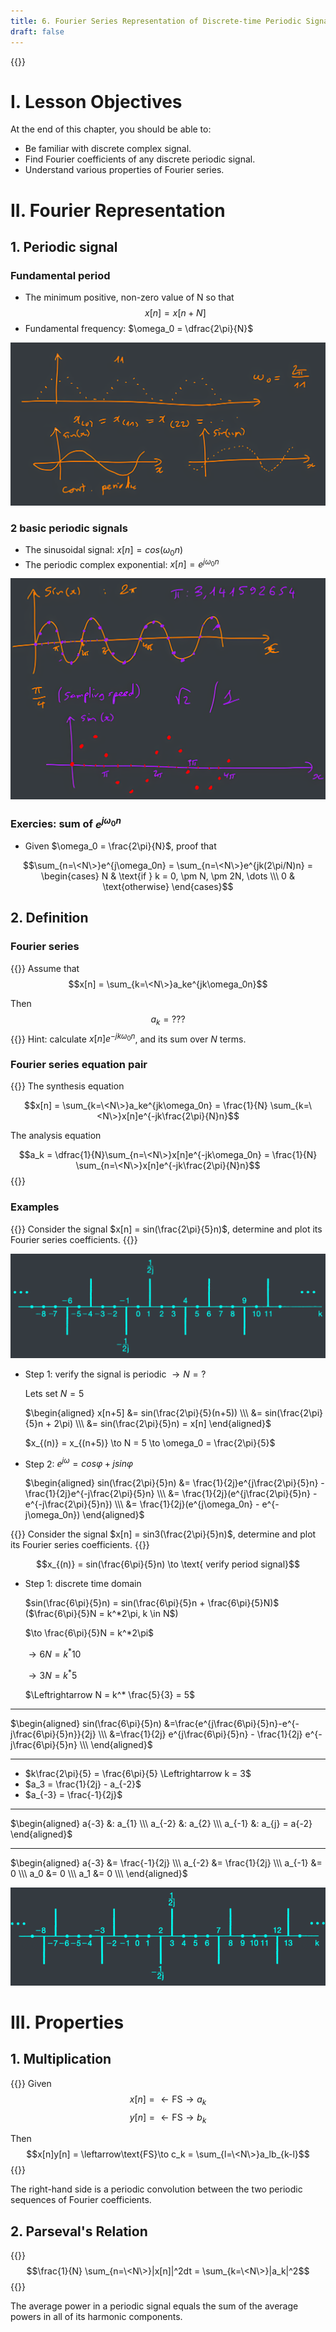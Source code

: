 ```yaml
---
title: 6. Fourier Series Representation of Discrete-time Periodic Signals
draft: false
---
```


{{<toc>}}

# I. Lesson Objectives
At the end of this chapter, you should be able to:
- Be familiar with discrete complex signal.
- Find Fourier coefficients of any discrete periodic signal.
- Understand various properties of Fourier series.

# II. Fourier Representation
## 1. Periodic signal
### Fundamental period
- The minimum positive, non-zero value of N so that
$$x[n] = x[n + N]$$
- Fundamental frequency: $\omega_0 = \dfrac{2\pi}{N}$

![](01_fundamental_period.webp)

### 2 basic periodic signals
- The sinusoidal signal: $x[n] = cos(\omega_0n)$
- The periodic complex exponential: $x[n] = e^{j\omega_0n}$

![](02_basic_periodic_signals.webp)

### Exercies: sum of&nbsp;$e^{j\omega_0n}$
- Given $\omega_0 = \frac{2\pi}{N}$, proof that

$$\sum_{n=\<N\>}e^{j\omega_0n} = \sum_{n=\<N\>}e^{jk(2\pi/N)n} = \begin{cases} N & \text{if } k = 0, \pm N, \pm 2N, \dots \\\ 0 & \text{otherwise} \end{cases}$$

## 2. Definition
### Fourier series

{{<hint type="important" title="Definition">}}
Assume that
$$x[n] = \sum_{k=\<N\>}a_ke^{jk\omega_0n}$$

Then
$$a_k = ???$$
{{</hint>}}
Hint: calculate $x[n]e^{-jk\omega_0n}$, and its sum over $N$ terms.

### Fourier series equation pair

{{<hint type="important" title="Definition">}}
The&nbsp;<c-red>synthesis</c-red>&nbsp;equation

$$x[n] = \sum_{k=\<N\>}a_ke^{jk\omega_0n} = \frac{1}{N} \sum_{k=\<N\>}x[n]e^{-jk\frac{2\pi}{N}n}$$

The&nbsp;<c-red>analysis</c-red>&nbsp;equation

$$a_k = \dfrac{1}{N}\sum_{n=\<N\>}x[n]e^{-jk\omega_0n} = \frac{1}{N} \sum_{n=\<N\>}x[n]e^{-jk\frac{2\pi}{N}n}$$
{{</hint>}}

### Examples

{{<hint type="note" title="Number 1">}}
Consider the signal $x[n] = sin(\frac{2\pi}{5}n)$, determine and plot its Fourier series coefficients.
{{</hint>}}

![](03_example1.webp)

- Step 1: verify the signal is periodic $\to N = ?$

  Lets set $N = 5$

  $\begin{aligned}
  x[n+5]
  &= sin(\frac{2\pi}{5}(n+5)) \\\
  &= sin(\frac{2\pi}{5}n + 2\pi) \\\
  &= sin(\frac{2\pi}{5}n) = x[n]
  \end{aligned}$

  $x_{(n)} = x_{(n+5)} \to N = 5 \to \omega_0 = \frac{2\pi}{5}$

- Step 2: $e^{j\omega} = cos\varphi + jsin\varphi$

  $\begin{aligned}
  sin(\frac{2\pi}{5}n)
  &= \frac{1}{2j}e^{j\frac{2\pi}{5}n} - \frac{1}{2j}e^{-j\frac{2\pi}{5}n} \\\
  &= \frac{1}{2j}(e^{j\frac{2\pi}{5}n} - e^{-j\frac{2\pi}{5}n}) \\\
  &= \frac{1}{2j}(e^{j\omega_0n} - e^{-j\omega_0n})
  \end{aligned}$

{{<hint type="note" title="Number 2">}}
Consider the signal $x[n] = sin3(\frac{2\pi}{5}n)$, determine and plot its Fourier series coefficients.
{{</hint>}}

$$x_{(n)} = sin(\frac{6\pi}{5}n) \to \text{ verify period signal}$$

- Step 1: discrete time domain

  $sin(\frac{6\pi}{5}n) = sin(\frac{6\pi}{5}n + \frac{6\pi}{5}N)$ ($\frac{6\pi}{5}N = k^*2\pi, k \in N$)

  $\to \frac{6\pi}{5}N = k^*2\pi$

  $\to 6N = k^* 10$

  $\to 3N = k^* 5$

  $\Leftrightarrow N = k^* \frac{5}{3} = 5$

---
$\begin{aligned}
sin(\frac{6\pi}{5}n)
&=\frac{e^{j\frac{6\pi}{5}n}-e^{-j\frac{6\pi}{5}n}}{2j} \\\
&=\frac{1}{2j} e^{j\frac{6\pi}{5}n} - \frac{1}{2j} e^{-j\frac{6\pi}{5}n} \\\
\end{aligned}$

---
- $k\frac{2\pi}{5} = \frac{6\pi}{5} \Leftrightarrow k = 3$
- $a_3 = \frac{1}{2j} - a_{-2}$
- $a_{-3} = \frac{-1}{2j}$

---
$\begin{aligned}
a{-3} &: a_{1} \\\
a_{-2} &: a_{2} \\\
a_{-1} &: a_{j} = a{-2}
\end{aligned}$

---
$\begin{aligned}
a{-3} &= \frac{-1}{2j} \\\
a_{-2} &= \frac{1}{2j} \\\
a_{-1} &= 0 \\\
a_0 &= 0 \\\
a_1 &= 0 \\\
\end{aligned}$

![04_example2.webp](04_example2.webp)

# III. Properties
## 1. Multiplication

{{<hint type="important" title="Definition">}}
Given
$$x[n] = \leftarrow\text{FS}\to a_k$$
$$y[n] = \leftarrow\text{FS}\to b_k$$

Then
$$x[n]y[n] = \leftarrow\text{FS}\to c_k = \sum_{l=\<N\>}a_lb_{k-l}$$
{{</hint>}}

The right-hand side is a&nbsp;<c-red>periodic convolution</c-red>&nbsp;between the two periodic sequences of Fourier coefficients.

## 2. Parseval's Relation

{{<hint type="important" title="Definition">}}
$$\frac{1}{N} \sum_{n=\<N\>}|x[n]|^2dt = \sum_{k=\<N\>}|a_k|^2$$
{{</hint>}}

The average power in a periodic signal&nbsp;<c-red>equals</c-red>&nbsp;the sum of the average powers in all of its harmonic components.